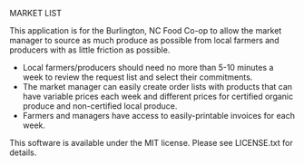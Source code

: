 MARKET LIST

This application is for the Burlington, NC Food Co-op to allow the market manager to source as much produce as possible from local farmers and producers with as little friction as possible.  

* Local farmers/producers should need no more than 5-10 minutes a week to review the request list and select their commitments. 
* The market manager can easily create order lists with products that can have variable prices each week and different prices for certified organic produce and non-certified local produce.
* Farmers and managers have access to easily-printable invoices for each week.  

This software is available under the MIT license.  Please see LICENSE.txt for details. 
